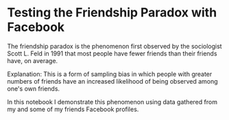 # Testing the Friendship Paradox with Facebook

The friendship paradox is the phenomenon first observed by the sociologist Scott L. Feld in 1991 that most people have fewer friends than their friends have, on average. 

Explanation: This is a form of sampling bias in which people with greater numbers of friends have an increased likelihood of being observed among one's own friends.

In this notebook I demonstrate this phenomenon using data gathered from my and some of my friends Facebook profiles.